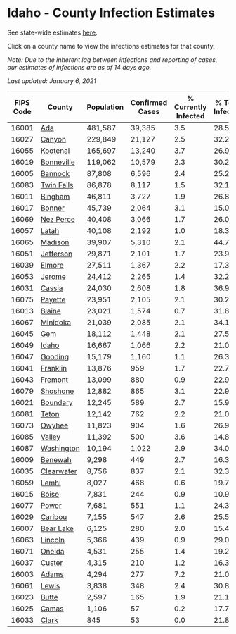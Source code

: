 # Idaho - County Infection Estimates

See state-wide estimates [here](/infections/us-id).

Click on a county name to view the infections estimates for that county.

*Note: Due to the inherent lag between infections and reporting of cases, our estimates of infections are as of 14 days ago.*

*Last updated: January 6, 2021*

|   FIPS Code |                   County |   Population |   Confirmed Cases |   % Currently Infected |   % Total Infected |
|-------------|--------------------------|--------------|-------------------|------------------------|--------------------|
|       16001 |               [Ada](ada) |      481,587 |            39,385 |                    3.5 |               28.5 |
|       16027 |         [Canyon](canyon) |      229,849 |            21,127 |                    2.5 |               32.2 |
|       16055 |     [Kootenai](kootenai) |      165,697 |            13,240 |                    3.7 |               26.9 |
|       16019 | [Bonneville](bonneville) |      119,062 |            10,579 |                    2.3 |               30.2 |
|       16005 |       [Bannock](bannock) |       87,808 |             6,596 |                    2.4 |               25.2 |
|       16083 | [Twin Falls](twin-falls) |       86,878 |             8,117 |                    1.5 |               32.1 |
|       16011 |       [Bingham](bingham) |       46,811 |             3,727 |                    1.9 |               26.8 |
|       16017 |         [Bonner](bonner) |       45,739 |             2,064 |                    3.1 |               15.0 |
|       16069 |   [Nez Perce](nez-perce) |       40,408 |             3,066 |                    1.7 |               26.0 |
|       16057 |           [Latah](latah) |       40,108 |             2,192 |                    1.0 |               18.3 |
|       16065 |       [Madison](madison) |       39,907 |             5,310 |                    2.1 |               44.7 |
|       16051 |   [Jefferson](jefferson) |       29,871 |             2,101 |                    1.7 |               23.9 |
|       16039 |         [Elmore](elmore) |       27,511 |             1,367 |                    2.2 |               17.3 |
|       16053 |         [Jerome](jerome) |       24,412 |             2,265 |                    1.4 |               32.2 |
|       16031 |         [Cassia](cassia) |       24,030 |             2,608 |                    1.8 |               36.9 |
|       16075 |       [Payette](payette) |       23,951 |             2,105 |                    2.1 |               30.2 |
|       16013 |         [Blaine](blaine) |       23,021 |             1,574 |                    0.7 |               31.8 |
|       16067 |     [Minidoka](minidoka) |       21,039 |             2,085 |                    2.1 |               34.1 |
|       16045 |               [Gem](gem) |       18,112 |             1,448 |                    2.1 |               27.5 |
|       16049 |           [Idaho](idaho) |       16,667 |             1,066 |                    2.2 |               21.0 |
|       16047 |       [Gooding](gooding) |       15,179 |             1,160 |                    1.1 |               26.3 |
|       16041 |     [Franklin](franklin) |       13,876 |               959 |                    1.7 |               22.7 |
|       16043 |       [Fremont](fremont) |       13,099 |               880 |                    0.9 |               22.9 |
|       16079 |     [Shoshone](shoshone) |       12,882 |               865 |                    3.1 |               22.9 |
|       16021 |     [Boundary](boundary) |       12,245 |               589 |                    2.7 |               15.9 |
|       16081 |           [Teton](teton) |       12,142 |               762 |                    2.2 |               21.0 |
|       16073 |         [Owyhee](owyhee) |       11,823 |               904 |                    1.6 |               26.9 |
|       16085 |         [Valley](valley) |       11,392 |               500 |                    3.6 |               14.8 |
|       16087 | [Washington](washington) |       10,194 |             1,022 |                    2.9 |               34.0 |
|       16009 |       [Benewah](benewah) |        9,298 |               449 |                    2.7 |               16.3 |
|       16035 | [Clearwater](clearwater) |        8,756 |               837 |                    2.1 |               32.3 |
|       16059 |           [Lemhi](lemhi) |        8,027 |               468 |                    0.6 |               19.7 |
|       16015 |           [Boise](boise) |        7,831 |               244 |                    0.9 |               10.9 |
|       16077 |           [Power](power) |        7,681 |               551 |                    1.1 |               24.3 |
|       16029 |       [Caribou](caribou) |        7,155 |               547 |                    2.6 |               25.5 |
|       16007 |   [Bear Lake](bear-lake) |        6,125 |               280 |                    2.0 |               15.4 |
|       16063 |       [Lincoln](lincoln) |        5,366 |               439 |                    0.9 |               29.0 |
|       16071 |         [Oneida](oneida) |        4,531 |               255 |                    1.4 |               19.2 |
|       16037 |         [Custer](custer) |        4,315 |               210 |                    1.2 |               16.3 |
|       16003 |           [Adams](adams) |        4,294 |               277 |                    7.2 |               21.0 |
|       16061 |           [Lewis](lewis) |        3,838 |               348 |                    2.4 |               30.8 |
|       16023 |           [Butte](butte) |        2,597 |               165 |                    1.9 |               21.1 |
|       16025 |           [Camas](camas) |        1,106 |                57 |                    0.2 |               17.7 |
|       16033 |           [Clark](clark) |          845 |                53 |                    0.0 |               21.8 |